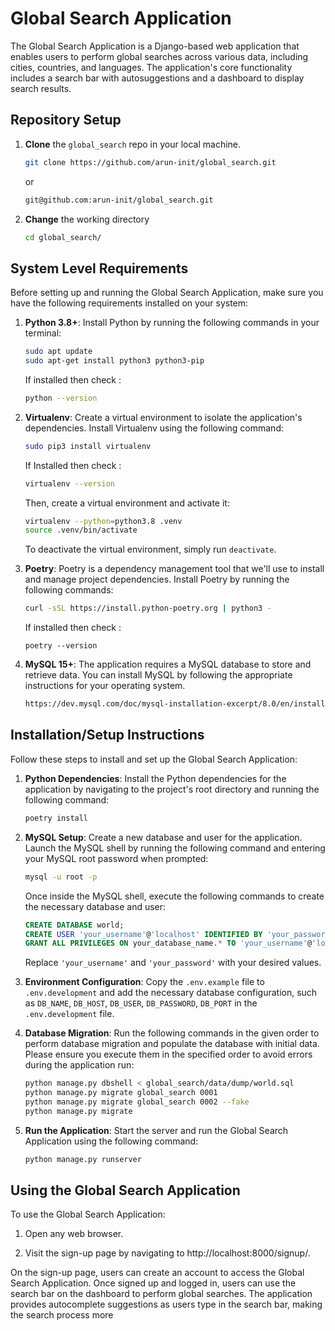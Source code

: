 # Global Search Application

The Global Search Application is a Django-based web application that enables users to perform global searches across various data, including cities, countries, and languages. The application's core functionality includes a search bar with autosuggestions and a dashboard to display search results.

## Repository Setup
1. **Clone** the `global_search` repo in your local machine.
   ```bash
   git clone https://github.com/arun-init/global_search.git
   ```
   or 
   ```bash
   git@github.com:arun-init/global_search.git
   ```
2. **Change** the working directory
   ```bash
   cd global_search/
   ```

## System Level Requirements

Before setting up and running the Global Search Application, make sure you have the following requirements installed on your system:

1. **Python 3.8+**: Install Python by running the following commands in your terminal:
   ```bash
   sudo apt update
   sudo apt-get install python3 python3-pip
   ```
   If installed then check :
   ```bash
   python --version
   ```

3. **Virtualenv**: Create a virtual environment to isolate the application's dependencies. Install Virtualenv using the following command:
   ```bash
   sudo pip3 install virtualenv
   ```
   If Installed then check :
   ```bash
   virtualenv --version
   ```
   Then, create a virtual environment and activate it:
   ```bash
   virtualenv --python=python3.8 .venv
   source .venv/bin/activate
   ```
   To deactivate the virtual environment, simply run `deactivate`.

5. **Poetry**: Poetry is a dependency management tool that we'll use to install and manage project dependencies. Install Poetry by running the following commands:
   ```bash
   curl -sSL https://install.python-poetry.org | python3 -
   ```
   If installed then check :
   ```
   poetry --version
   ```

7. **MySQL 15+**: The application requires a MySQL database to store and retrieve data. You can install MySQL by following the appropriate instructions for your operating system.
   ```bash
   https://dev.mysql.com/doc/mysql-installation-excerpt/8.0/en/installing.html 
   ```

## Installation/Setup Instructions

Follow these steps to install and set up the Global Search Application:

1. **Python Dependencies**: Install the Python dependencies for the application by navigating to the project's root directory and running the following command:
   ```bash
   poetry install
   ```

2. **MySQL Setup**: Create a new database and user for the application. Launch the MySQL shell by running the following command and entering your MySQL root password when prompted:
   ```bash
   mysql -u root -p
   ```
   Once inside the MySQL shell, execute the following commands to create the necessary database and user:
   ```sql
   CREATE DATABASE world;
   CREATE USER 'your_username'@'localhost' IDENTIFIED BY 'your_password';
   GRANT ALL PRIVILEGES ON your_database_name.* TO 'your_username'@'localhost';
   ```
   Replace `'your_username'` and `'your_password'` with your desired values.

3. **Environment Configuration**: Copy the `.env.example` file to `.env.development` and add the necessary database configuration, such as `DB_NAME`, `DB_HOST`, `DB_USER`, `DB_PASSWORD`, `DB_PORT` in the `.env.development` file.

4. **Database Migration**: Run the following commands in the given order to perform database migration and populate the database with initial data. Please ensure you execute them in the specified order to avoid errors during the application run:
   ```bash
   python manage.py dbshell < global_search/data/dump/world.sql
   python manage.py migrate global_search 0001
   python manage.py migrate global_search 0002 --fake
   python manage.py migrate
   ```

5. **Run the Application**: Start the server and run the Global Search Application using the following command:
   ```bash
   python manage.py runserver
   ```

## Using the Global Search Application

To use the Global Search Application:

1. Open any web browser.

2. Visit the sign-up page by navigating to http://localhost:8000/signup/.

On the sign-up page, users can create an account to access the Global Search Application. Once signed up and logged in, users can use the search bar on the dashboard to perform global searches. The application provides autocomplete suggestions as users type in the search bar, making the search process more

